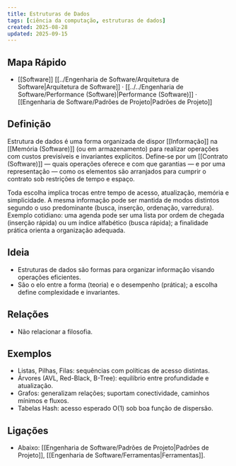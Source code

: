 ```yaml
---
title: Estruturas de Dados
tags: [ciência da computação, estruturas de dados]
created: 2025-08-28
updated: 2025-09-15
---
```


## Mapa Rápido
- [[Software]] [[../Engenharia de Software/Arquitetura de Software|Arquitetura de Software]] · [[../../Engenharia de Software/Performance (Software)|Performance (Software)]] · [[Engenharia de Software/Padrões de Projeto|Padrões de Projeto]]

## Definição

Estrutura de dados é uma forma organizada de dispor [[Informação]] na [[Memória (Software)]] (ou em armazenamento) para realizar operações com custos previsíveis e invariantes explícitos. Define‑se por um [[Contrato (Software)]] — quais operações oferece e com que garantias — e por uma representação — como os elementos são arranjados para cumprir o contrato sob restrições de tempo e espaço.

Toda escolha implica trocas entre tempo de acesso, atualização, memória e simplicidade. A mesma informação pode ser mantida de modos distintos segundo o uso predominante (busca, inserção, ordenação, varredura). Exemplo cotidiano: uma agenda pode ser uma lista por ordem de chegada (inserção rápida) ou um índice alfabético (busca rápida); a finalidade prática orienta a organização adequada.

## Ideia
- Estruturas de dados são formas para organizar informação visando operações eficientes.
- São o elo entre a forma (teoria) e o desempenho (prática); a escolha define complexidade e invariantes.

## Relações
- Não relacionar a filosofia.

## Exemplos
- Listas, Pilhas, Filas: sequências com políticas de acesso distintas.
- Árvores (AVL, Red-Black, B-Tree): equilíbrio entre profundidade e atualização.
- Grafos: generalizam relações; suportam conectividade, caminhos mínimos e fluxos.
- Tabelas Hash: acesso esperado O(1) sob boa função de dispersão.

## Ligações
- Abaixo: [[Engenharia de Software/Padrões de Projeto|Padrões de Projeto]], [[Engenharia de Software/Ferramentas|Ferramentas]].
